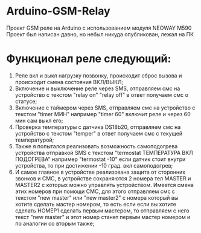 # Arduino-GSM-Relay  
Проект GSM реле на Arduino с использованием модуля NEOWAY M590
Проект был написан давно, но небыл никуда опубликован, лежал на ПК
# Функционал реле следующий:  
1. Реле вкл и выкл нагрузку позвонку, проискодит сброс вызова и происходит смена состояния ВКЛ/ВЫКЛ;  
2. Включение и выключение реле через SMS, отправляем смс на устройство с текстом "relay on" "relay off" в ответ получаем смс о статусе;  
3. Включение с таймером через SMS, отправляем смс на устройство с текстом "timer МИН" например "timer 60" включит реле и через 60 мин сам выкл его;  
4. Проверка температуры с датчика DS18b20, отправляем смс на устройство с текстом "temper" в ответ получаем смс с текущей температурой;  
5. Также я попытался реализовать возможность самоподогрева устройства отправкой SMS с текстом "termostat ТЕМПЕРАТУРА ВКЛ ПОДОГРЕВА"
например "termostat -10" если датчик стоит внутри устройства, то при достижении -10 град. вкл самоподогрев;  
6. И самое главное в устройстве реализована защита от сторонних звонков и СМС, в устройстве сохраняются 2 номера тел MASTER и MASTER2 с которых можно управлять устройством.
Имеется смена этих номеров при помощи СМС, для этого отправляем смс с текстом "new master" или "new master2" с номера который вы хотите сделать мастер номером,
то есть если если вы хотите сделать НОМЕР1 сделать первым мастером, то отправляем с него текст "new master" и этот номер станет первым мастер номером и по аналогии со вторым также;
